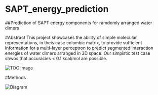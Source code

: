 # SAPT_energy_prediction
##Prediction of SAPT energy components for ramdomly arranged water dimers

#Abstract
This project showcases the ability of simple molecular representations, in theis case colombic matrix, to provide sufficient information for a multi-layer perceptron to predict segmented interaction energies of water dimers arranged in 3D space. Our simpistic test case shwos that accuracies < 0.1 kcal/mol are possible.

![TOC image](https://raw.github.com/eisenhart-andrew/SAPT_energy_prediction/main/toc_image.png)

#Methods

![Diagram](https://raw.github.com/eisenhart-andrew/SAPT_energy_prediction/main/diagram.png)
